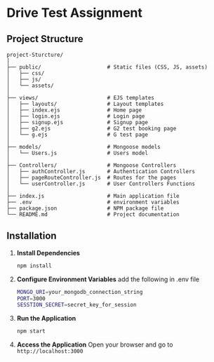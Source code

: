 # Drive Test Assignment

## Project Structure

```
project-Sturcture/
│
├── public/                     # Static files (CSS, JS, assets)
│   ├── css/
│   ├── js/
│   └── assets/
│
├── views/                      # EJS templates
│   ├── layouts/                # Layout templates
│   ├── index.ejs               # Home page
│   ├── login.ejs               # Login page
│   ├── signup.ejs              # Signup page
│   ├── g2.ejs                  # G2 test booking page
│   └── g.ejs                   # G test page
│
├── models/                     # Mongoose models
│   └── Users.js                # Users model
│
├── Controllers/                # Mongoose Controllers
│   ├── authController.js       # Authentication Controllers
│   ├── pageRouteController.js  # Routes for the pages
│   └── userController.js       # User Controllers Functions
│
├── index.js                    # Main application file
├── .env                        # environment variables
├── package.json                # NPM package file
└── README.md                   # Project documentation
```

## Installation

1. **Install Dependencies**

   ```bash
   npm install
   ```

2. **Configure Environment Variables**
   add the following in .env file

   ```bash
   MONGO_URI=your_mongodb_connection_string
   PORT=3000
   SESSTION_SECRET=secret_key_for_session
   ```

3. **Run the Application**

   ```bash
   npm start
   ```

4. **Access the Application**
   Open your browser and go to `http://localhost:3000`

